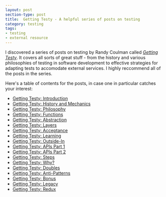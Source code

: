 ```yaml
---
layout: post
section-type: post
title:  Getting Testy - A helpful series of posts on testing
category: testing
tags:
- testing
- external resource
---
```

I discovered a series of posts on testing by Randy Coulman called *[Getting Testy](http://randycoulman.com/blog/categories/getting-testy/)*. It covers all sorts of great stuff - from the history and various philosophies of testing in software development to effective strategies for adapting tests to accomodate external services. I highly reccommend all of the posts in the series.

Here's a table of contents for the posts, in case one in particular catches your interest:

- [Getting Testy: Introduction](http://randycoulman.com/blog/2015/04/14/getting-testy-introduction/)
- [Getting Testy: History and Mechanics](http://randycoulman.com/blog/2015/04/21/getting-testy-history-and-mechanics/)
- [Getting Testy: Philosophy](http://randycoulman.com/blog/2015/04/28/getting-testy-philosophy/)
- [Getting Testy: Functions](http://randycoulman.com/blog/2015/05/05/getting-testy-functions/)
- [Getting Testy: Abstraction](http://randycoulman.com/blog/2015/05/12/getting-testy-abstraction/)
- [Getting Testy: Layers](http://randycoulman.com/blog/2015/05/19/getting-testy-layers/)
- [Getting Testy: Acceptance](http://randycoulman.com/blog/2015/05/26/getting-testy-acceptance/)
- [Getting Testy: Learning](http://randycoulman.com/blog/2015/06/02/getting-testy-learning/)
- [Getting Testy: Outside-In](http://randycoulman.com/blog/2015/06/09/getting-testy-outside-in/)
- [Getting Testy: APIs Part 1](http://randycoulman.com/blog/2015/06/16/getting-testy-apis-part-1/)
- [Getting Testy: APIs Part 2](http://randycoulman.com/blog/2015/06/23/getting-testy-apis-part-2/)
- [Getting Testy: Steps](http://randycoulman.com/blog/2015/06/30/getting-testy-steps/)
- [Getting Testy: Why?](http://randycoulman.com/blog/2015/07/07/getting-testy-why/)
- [Getting Testy: Doubles](http://randycoulman.com/blog/2015/07/14/getting-testy-doubles/)
- [Getting Testy: Anti-Patterns](http://randycoulman.com/blog/2015/07/21/getting-testy-anti-patterns/)
- [Getting Testy: Bonus](http://randycoulman.com/blog/2015/07/24/getting-testy-bonus/)
- [Getting Testy: Legacy](http://randycoulman.com/blog/2015/07/28/getting-testy-legacy/)
- [Getting Testy: Redux](http://randycoulman.com/blog/2015/08/04/getting-testy-redux/)